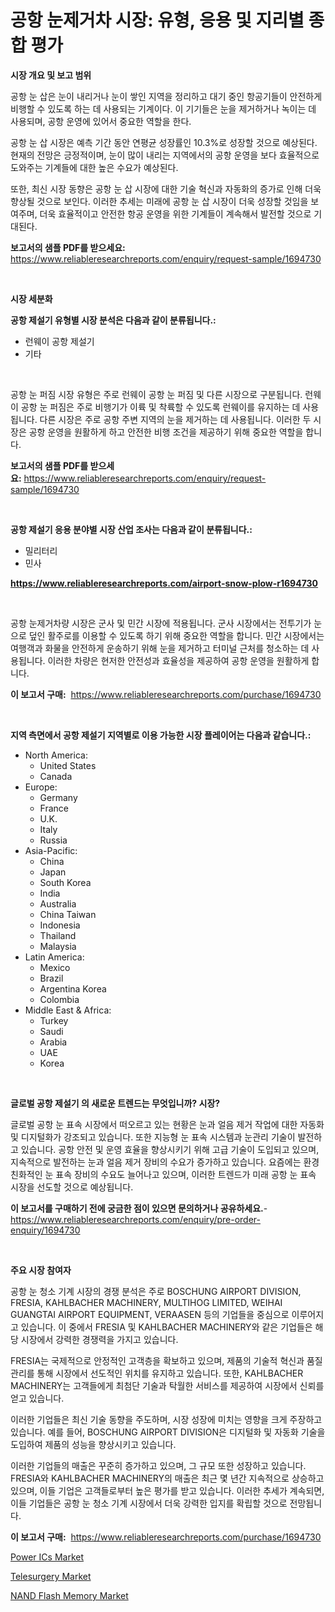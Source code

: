 <p><h1>공항 눈제거차 시장: 유형, 응용 및 지리별 종합 평가</h1></p><p><strong>시장 개요 및 보고 범위</strong></p>
<p><p>공항 눈 삽은 눈이 내리거나 눈이 쌓인 지역을 정리하고 대기 중인 항공기들이 안전하게 비행할 수 있도록 하는 데 사용되는 기계이다. 이 기기들은 눈을 제거하거나 녹이는 데 사용되며, 공항 운영에 있어서 중요한 역할을 한다.</p><p>공항 눈 삽 시장은 예측 기간 동안 연평균 성장률인 10.3%로 성장할 것으로 예상된다. 현재의 전망은 긍정적이며, 눈이 많이 내리는 지역에서의 공항 운영을 보다 효율적으로 도와주는 기계들에 대한 높은 수요가 예상된다.</p><p>또한, 최신 시장 동향은 공항 눈 삽 시장에 대한 기술 혁신과 자동화의 증가로 인해 더욱 향상될 것으로 보인다. 이러한 추세는 미래에 공항 눈 삽 시장이 더욱 성장할 것임을 보여주며, 더욱 효율적이고 안전한 항공 운영을 위한 기계들이 계속해서 발전할 것으로 기대된다.</p></p>
<p><strong>보고서의 샘플 PDF를 받으세요:</strong> <a href="https://www.reliableresearchreports.com/enquiry/request-sample/1694730">https://www.reliableresearchreports.com/enquiry/request-sample/1694730</a></p>
<p>&nbsp;</p>
<p><strong>시장 세분화</strong></p>
<p><strong>공항 제설기 유형별 시장 분석은 다음과 같이 분류됩니다.:</strong></p>
<p><ul><li>런웨이 공항 제설기</li><li>기타</li></ul></p>
<p>&nbsp;</p>
<p><p>공항 눈 퍼짐 시장 유형은 주로 런웨이 공항 눈 퍼짐 및 다른 시장으로 구분됩니다. 런웨이 공항 눈 퍼짐은 주로 비행기가 이륙 및 착륙할 수 있도록 런웨이를 유지하는 데 사용됩니다. 다른 시장은 주로 공항 주변 지역의 눈을 제거하는 데 사용됩니다. 이러한 두 시장은 공항 운영을 원활하게 하고 안전한 비행 조건을 제공하기 위해 중요한 역할을 합니다.</p></p>
<p><strong>보고서의 샘플 PDF를 받으세요:</strong>&nbsp;<a href="https://www.reliableresearchreports.com/enquiry/request-sample/1694730">https://www.reliableresearchreports.com/enquiry/request-sample/1694730</a></p>
<p>&nbsp;</p>
<p><strong> 공항 제설기 응용 분야별 시장 산업 조사는 다음과 같이 분류됩니다.:</strong></p>
<p><ul><li>밀리터리</li><li>민사</li></ul></p>
<p><strong><a href="https://www.reliableresearchreports.com/airport-snow-plow-r1694730">https://www.reliableresearchreports.com/airport-snow-plow-r1694730</a></strong></p>
<p>&nbsp;</p>
<p><p>공항 눈제거차량 시장은 군사 및 민간 시장에 적용됩니다. 군사 시장에서는 전투기가 눈으로 덮인 활주로를 이용할 수 있도록 하기 위해 중요한 역할을 합니다. 민간 시장에서는 여행객과 화물을 안전하게 운송하기 위해 눈을 제거하고 터미널 근처를 청소하는 데 사용됩니다. 이러한 차량은 현저한 안전성과 효율성을 제공하여 공항 운영을 원활하게 합니다.</p></p>
<p><strong>이 보고서 구매:</strong>&nbsp; <a href="https://www.reliableresearchreports.com/purchase/1694730">https://www.reliableresearchreports.com/purchase/1694730</a></p>
<p>&nbsp;</p>
<p><strong>지역 측면에서 공항 제설기 지역별로 이용 가능한 시장 플레이어는 다음과 같습니다.:</strong></p>
<p><ul>
    <li>
        North America:
        <ul>
            <li>United States</li>
            <li>Canada</li>
        </ul>
    </li>
    <li>
        Europe:
        <ul>
            <li>Germany</li>
            <li>France</li>
            <li>U.K.</li>
            <li>Italy</li>
            <li>Russia</li>
        </ul>
    </li>
    <li>
        Asia-Pacific:
        <ul>
            <li>China</li>
            <li>Japan</li>
            <li>South Korea</li>
            <li>India</li>
            <li>Australia</li>
            <li>China Taiwan</li>
            <li>Indonesia</li>
            <li>Thailand</li>
            <li>Malaysia</li>
        </ul>
    </li>
    <li>
        Latin America:
        <ul>
            <li>Mexico</li>
            <li>Brazil</li>
            <li>Argentina Korea</li>
            <li>Colombia</li>
        </ul>
    </li>
    <li>
        Middle East & Africa:
        <ul>
            <li>Turkey</li>
            <li>Saudi</li>
            <li>Arabia</li>
            <li>UAE</li>
            <li>Korea</li>
        </ul>
    </li>
    </ul></p>
<p>&nbsp;</p>
<p><strong>글로벌 공항 제설기 의 새로운 트렌드는 무엇입니까? 시장?</strong></p>
<p><p>글로벌 공항 눈 표속 시장에서 떠오르고 있는 현황은 눈과 얼음 제거 작업에 대한 자동화 및 디지털화가 강조되고 있습니다. 또한 지능형 눈 표속 시스템과 눈관리 기술이 발전하고 있습니다. 공항 안전 및 운영 효율을 향상시키기 위해 고급 기술이 도입되고 있으며, 지속적으로 발전하는 눈과 얼음 제거 장비의 수요가 증가하고 있습니다. 요즘에는 환경 친화적인 눈 표속 장비의 수요도 늘어나고 있으며, 이러한 트렌드가 미래 공항 눈 표속 시장을 선도할 것으로 예상됩니다.</p></p>
<p><strong>이 보고서를 구매하기 전에 궁금한 점이 있으면 문의하거나 공유하세요.</strong>- <a href="https://www.reliableresearchreports.com/enquiry/pre-order-enquiry/1694730">https://www.reliableresearchreports.com/enquiry/pre-order-enquiry/1694730</a></p>
<p>&nbsp;</p>
<p><strong>주요 시장 참여자</strong></p>
<p><p>공항 눈 청소 기계 시장의 경쟁 분석은 주로 BOSCHUNG AIRPORT DIVISION, FRESIA, KAHLBACHER MACHINERY, MULTIHOG LIMITED, WEIHAI GUANGTAI AIRPORT EQUIPMENT, VERAASEN 등의 기업들을 중심으로 이루어지고 있습니다. 이 중에서 FRESIA 및 KAHLBACHER MACHINERY와 같은 기업들은 해당 시장에서 강력한 경쟁력을 가지고 있습니다.</p><p>FRESIA는 국제적으로 안정적인 고객층을 확보하고 있으며, 제품의 기술적 혁신과 품질 관리를 통해 시장에서 선도적인 위치를 유지하고 있습니다. 또한, KAHLBACHER MACHINERY는 고객들에게 최첨단 기술과 탁월한 서비스를 제공하여 시장에서 신뢰를 얻고 있습니다.</p><p>이러한 기업들은 최신 기술 동향을 주도하며, 시장 성장에 미치는 영향을 크게 주장하고 있습니다. 예를 들어, BOSCHUNG AIRPORT DIVISION은 디지털화 및 자동화 기술을 도입하여 제품의 성능을 향상시키고 있습니다.</p><p>이러한 기업들의 매출은 꾸준히 증가하고 있으며, 그 규모 또한 성장하고 있습니다. FRESIA와 KAHLBACHER MACHINERY의 매출은 최근 몇 년간 지속적으로 상승하고 있으며, 이들 기업은 고객들로부터 높은 평가를 받고 있습니다. 이러한 추세가 계속되면, 이들 기업들은 공항 눈 청소 기계 시장에서 더욱 강력한 입지를 확립할 것으로 전망됩니다.</p></p>
<p><strong>이 보고서 구매:</strong>&nbsp;&nbsp;<a href="https://www.reliableresearchreports.com/purchase/1694730">https://www.reliableresearchreports.com/purchase/1694730</a></p>
<p><p><a href="https://butternut-bug-553.notion.site/Power-ICs-Market-Exploring-Market-Share-Market-Trends-and-Future-Growth-481b623f4cab410c8208224e4cef7d3d">Power ICs Market</a></p><p><a href="https://github.com/BryceTownsendr/Market-Research-Report-List-4/blob/main/telesurgery-market.md">Telesurgery Market</a></p><p><a href="https://invited-way-688.notion.site/NAND-Flash-Memory-Market-Furnishes-Information-on-Market-Share-Market-Trends-and-Market-Growth-9376649a3afb4e17a3539969c255b207">NAND Flash Memory Market</a></p></p>